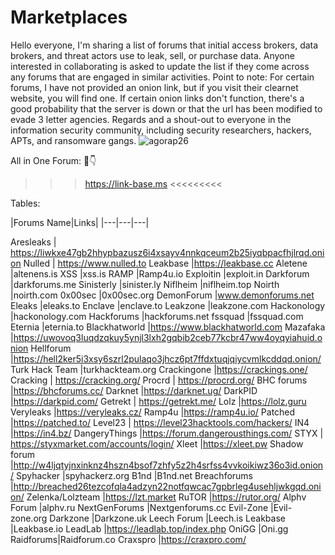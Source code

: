 # Marketplaces
Hello everyone, I'm sharing a list of forums that initial access brokers, data brokers, and threat actors use to leak, sell, or purchase data.
Anyone interested in collaborating is asked to update the list if they come across any forums that are engaged in similar activities.
Point to note: For certain forums, I have not provided an onion link, but if you visit their clearnet website, you will find one. 
If certain onion links don't function, there's a good probability that the server is down or that the url has been modified to evade 3 letter agencies.
Regards and a shout-out to everyone in the information security community, including security researchers, hackers, APTs, and ransomware gangs. 
![agorap26](https://github.com/intelshare/Marketplaces/assets/139314161/83a588c3-1d0c-4261-8064-489bf90390a2)

All in One Forum: 🤫👇
 >>> https://link-base.ms <<<<<<<<<


Tables:

|Forums Name|Links|
|---|---|---|

Aresleaks |  https://liwkxe47gb2hhypbazusz6i4xsayv4nnkqceum2b25iyqbpacfhjlrqd.onion
Nulled | https://www.nulled.to 
Leakbase |https://leakbase.cc
Aletene |altenens.is
XSS |xss.is
RAMP |Ramp4u.io
Exploitin |exploit.in
Darkforum |darkforums.me
Sinisterly |sinister.ly 
Niflheim |niflheim.top 
Noirth |noirth.com 
0x00sec |0x00sec.org
DemonForum |www.demonforums.net
Eleaks |eleaks.to
Enclave |enclave.to
Leakzone |leakzone.com
Hackonology |hackonology.com
Hackforums |hackforums.net
fssquad |fssquad.com
Eternia |eternia.to
Blackhatworld |https://www.blackhatworld.com
Mazafaka |https://uwovoq3luqdzqkuy5ynjl3lxh2gqbib2ceb77kcbr47ww4oyqyiahuid.onion
Hellforum |https://hell2ker5i3xsy6szrl2pulaqo3jhcz6pt7ffdxtuqjqiycvmlkcddqd.onion/
Turk Hack Team |turkhackteam.org
Crackingone |https://crackings.one/
Cracking | https://cracking.org/
Procrd | https://procrd.org/
BHC forums |https://bhcforums.cc/
Darknet |https://darknet.ug/
DarkPID |https://darkpid.com/
Getrekt | https://getrekt.me/
Lolz |https://lolz.guru
Veryleaks |https://veryleaks.cz/
Ramp4u |https://ramp4u.io/
Patched |https://patched.to/
Level23 | https://level23hacktools.com/hackers/
IN4 |https://in4.bz/
DangeryThings |https://forum.dangerousthings.com/
STYX | https://styxmarket.com/accounts/login/
Xleet |https://xleet.pw
Shadow forum |http://w4ljqtyjnxinknz4hszn4bsof7zhfy5z2h4srfss4vvkoikiwz36o3id.onion/
Spyhacker |spyhackerz.org
B1nd |B1nd.net
Breachforums |http://breached26tezcofqla4adzyn22notfqwcac7gpbrleg4usehljwkgqd.onion/
Zelenka/Lolzteam |https://lzt.market
RuTOR |https://rutor.org/
Alphv Forum |alphv.ru
NextGenForums |Nextgenforums.cc
Evil-Zone |Evil-zone.org
Darkzone |Darkzone.uk
Leech Forum |Leech.is
Leakbase |Leakbase.io
LeadLab |https://leadlab.top/index.php
OniGG |Oni.gg
Raidforums|Raidforum.co
Craxspro |https://craxpro.com/


